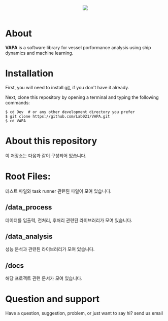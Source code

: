 <div align="center">
  <img src="http://218.39.195.11:10000/VAPA/logo.png"><br><br>
</div>

# About
**VAPA** is a software library for vessel porformance analysis using ship 
dynamics and machine learning. 

# Installation
First, you will need to install [git](https://git-scm.com/), if you don't have it already.

Next, clone this repository by opening a terminal and typing the following commands:

    $ cd Dev  # or any other development directory you prefer
    $ git clone https://github.com/Lab021/VAPA.git
    $ cd VAPA

# About this repository
이 저장소는 다음과 같이 구성되어 있습니다.
# Root Files:
테스트 파일와 task runner 관련된 파일이 모여 있습니다.
## /data_process
데이터를 입출력, 전처리, 후처리 관련된 라이브러리가 모여 있습니다. 
## /data_analysis
성능 분석과 관련된 라이브러리가 모여 있습니다.
## /docs
해당 프로젝트 관련 문서가 모여 있습니다.
 

# Question and support
Have a question, suggestion, problem, or just want to say hi? send us email 
